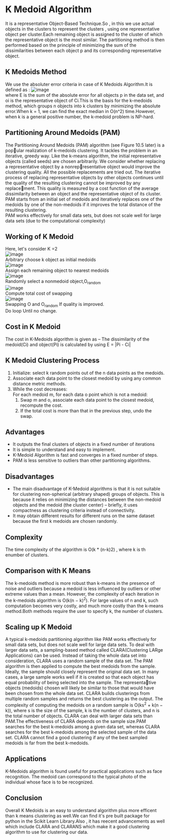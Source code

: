 # K Medoid Algorithm

It is a representative Object-Based Technique.So , in this we use actual objects in the clusters to represent the clusters , using one representative object per cluster.Each remaining object is assigned to the cluster of which the representative object is the most similar. The partitioning method is then performed based on the principle of minimizing the sum of the dissimilarities between each object p and its corresponding representative object.

## K Medoids Method
We use the absoluter error criteria in case of K Medoids Algorithm.It is defined as  :
![image](https://user-images.githubusercontent.com/74582422/135851769-2854e082-054d-49c3-9d49-ca9802da2285.png)<br>
where E is the sum of the absolute error for all objects p in the data set, and oi
is the representative object of Ci.This is the basis for the k-medoids method, which groups n
objects into k clusters by minimizing the absolute error.When k = 1, we can find the exact median in O(n^2) time.However, when k is a general positive number, the k-medoid problem is NP-hard.


## Partitioning Around Medoids (PAM)
The Partitioning Around Medoids (PAM) algorithm (see Figure 10.5 later) is a popular realization of k-medoids clustering. It tackles the problem in an iterative, greedy way. Like the k-means algorithm, the initial representative objects (called seeds) are chosen arbitrarily. We consider whether replacing a representative object by a nonrepresentative object would improve the clustering quality. All the possible replacements are tried out. The iterative process of replacing representative objects by other objects continues until the quality of the resulting clustering cannot be improved by any replacement. This quality is measured by a cost function of the average dissimilarity between an object and the representative object of its cluster.<br>
PAM starts from an initial set of medoids and iteratively replaces one of the medoids by one of the non-medoids if it improves the total distance of the resulting clustering.<br>
PAM works effectively for small data sets, but does not scale well for large data sets (due to the computational complexity)

## Working of K Medoid
Here, let's consider K =2<br>
![image](https://user-images.githubusercontent.com/74582422/135852472-edf0a106-2177-456c-94e2-2e95dda7ff60.png)<br>
Arbitrary choose k object as initial medoids<br>
![image](https://user-images.githubusercontent.com/74582422/135852664-0c8a34b5-bd2d-4f15-82c2-8f2141d09175.png)<br>
Assign each remaining object to nearest medoids<br>
![image](https://user-images.githubusercontent.com/74582422/135853154-aeff0f06-791c-415e-ad7a-53a2980aa2e9.png)<br>
Randomly select a nonmedoid object,O<sub>random</sub><br>
![image](https://user-images.githubusercontent.com/74582422/135853462-dbf46fd9-08f3-4ebe-b0bd-477bfb4f5a01.png)<br>
Compute total cost of swapping<br>
![image](https://user-images.githubusercontent.com/74582422/135853584-d524070e-05b8-44c9-b1c6-99689d47aeb5.png)<br>
Swapping O and O<sub>random</sub> If quality is improved.<br>
Do loop Until no change.

## Cost in K Medoid
The cost in K-Medoids algorithm is given as –
The dissimilarity of the medoid(Ci) and object(Pi) is calculated by using 
E = |Pi - Ci|

## K Medoid Clustering Process
<ol>
  <li>Initialize: select k random points out of the n data points as the medoids.</li>
  <li>Associate each data point to the closest medoid by using any common distance metric methods.</li>
  <li>While the cost decreases:<br>
        For each medoid m, for each data o point which is not a medoid:
    <ol>
      <li>Swap m and o, associate each data point to the closest medoid, recompute the cost.</li>
      <li>If the total cost is more than that in the previous step, undo the swap.</li>
    </ol>
  </li>
</ol>  



## Advantages
<ul>
  <li>It outputs the final clusters of objects in a fixed number of iterations</li>
 <li>It is simple to understand and easy to implement.</li>
  <li>K-Medoid Algorithm is fast and converges in a fixed number of steps.</li>
  <li>PAM is less sensitive to outliers than other partitioning algorithms.</li>
</ul>  

## Disadvantages
<ul>
  <li>The main disadvantage of K-Medoid algorithms is that it is not suitable for clustering non-spherical (arbitrary shaped) groups of objects. This is because it relies on minimizing the distances between the non-medoid objects and the medoid (the cluster center) – briefly, it uses compactness as clustering criteria instead of connectivity.</li>
  <li>It may obtain different results for different runs on the same dataset because the first k medoids are chosen randomly.</li>
</ul> 

## Complexity
The time complexity of the algorithm is O(k * (n-k)2) , where k is th enumber of clusters.

## Comparison with K Means
The k-medoids method is more robust than k-means in the presence of noise and outliers because a medoid is less influenced by outliers or other extreme values than a mean. However, the complexity
of each iteration in the k-medoids algorithm is O(k(n − k)<sup>2</sup>). For large values of n
and k, such computation becomes very costly, and much more costly than the k-means
method.Both methods require the user to specify k, the number of clusters.

## Scaling up K Medoid
A typical k-medoids partitioning algorithm like PAM works effectively for small data sets, but does not scale well for large data sets. To deal with larger data sets, a sampling-based method called CLARA(Clustering LARge Applications) can be used. Instead of taking the whole data set into
consideration, CLARA uses a random sample of the data set. The PAM algorithm is then
applied to compute the best medoids from the sample. Ideally, the sample should closely
represent the original data set. In many cases, a large sample works well if it is created so
that each object has equal probability of being selected into the sample. The representative objects (medoids) chosen will likely be similar to those that would have been chosen
from the whole data set. CLARA builds clusterings from multiple random samples and
returns the best clustering as the output. The complexity of computing the medoids on
a random sample is O(ks<sup>2</sup> + k(n − k)), where s is the size of the sample, k is the number
of clusters, and n is the total number of objects. CLARA can deal with larger data sets
than PAM.The effectiveness of CLARA depends on the sample size.PAM searches for the best k-medoids among a given data set, whereas CLARA searches for the best k-medoids among the selected sample of the data set. CLARA cannot find a good clustering if any of the best sampled medoids is far from the best k-medoids.

## Applications
K-Medoids algorithm is found useful for practical applications such as face recognition. The medoid can correspond to the typical photo of the individual whose face is to be recognized.

## Conclusion
Overall K Medoids is an easy to understand algorithm plus more efficent than k means clustering as well.We can find it's pre built package for python in the Scikit Learn Library.Also , it has reecent advancements as well which include CLARA and CLARANS which make it a good clustering algorithm to use for clustering our data.

